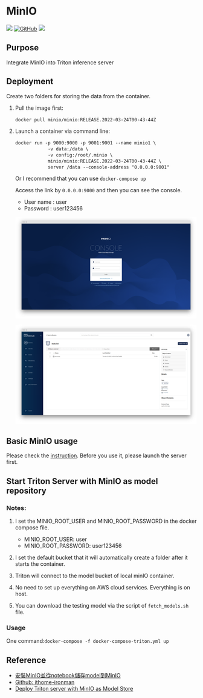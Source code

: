 # MinIO
[![](https://img.shields.io/badge/Author-Chieh-blue?style=for-the-badge&logo=appveyor)](https://hackmd.io/@Chieh) [![GitHub](https://img.shields.io/badge/github-%23121011.svg?style=for-the-badge&logo=github&logoColor=white)](https://github.com/chiehpower) [![](https://img.shields.io/badge/MinIO-RELEASE.2022--03--24T00--43--44Z-green?style=for-the-badge&logo=themoviedatabase)](https://hub.docker.com/layers/minio/minio/minio/RELEASE.2022-03-24T00-43-44Z/images/sha256-ffbd26fc05e4d7423421486f0433f9d4bd27e3ea38b6c02d68d8d5bcac75af67?context=explore)

## Purpose 

Integrate MinIO into Triton inference server

## Deployment

Create two folders for storing the data from the container.
1. Pull the image first:
    ```
    docker pull minio/minio:RELEASE.2022-03-24T00-43-44Z
    ```

2. Launch a container via command line:
    ```
    docker run -p 9000:9000 -p 9001:9001 --name minio1 \
                -v data:/data \
                -v config:/root/.minio \
                minio/minio:RELEASE.2022-03-24T00-43-44Z \
                server /data --console-address "0.0.0.0:9001"
    ```

    Or I recommend that you can use `docker-compose up`

    Access the link by `0.0.0.0:9000` and then you can see the console.

    - User name : user
	- Password : user123456
    
    ![](./assets/console.png) 
    
    ![](./assets/1.png)

## Basic MinIO usage

Please check the [instruction](./Instruction.ipynb). Before you use it, please launch the server first.

## Start Triton Server with MinIO as model repository

### Notes:

1. I set the MINIO_ROOT_USER and MINIO_ROOT_PASSWORD in the docker compose file. 

   - MINIO_ROOT_USER: user
   - MINIO_ROOT_PASSWORD: user123456
2. I set the default bucket that it will automatically create a folder after it starts the container.
3. Triton will connect to the model bucket of local minIO container.
4. No need to set up everything on AWS cloud services. Everything is on host.
5. You can download the testing model via the script of `fetch_models.sh` file.

### Usage

One command:`docker-compose -f docker-compose-triton.yml up`

## Reference

- [安裝MinIO並從notebook儲存model到MinIO](https://ithelp.ithome.com.tw/articles/10275077?sc=hot)
- [Github: ithome-ironman](https://github.com/masonwu1762/ithome-ironman)
- [Deploy Triton server with MinIO as Model Store](https://github.com/triton-inference-server/server/issues/4102)

